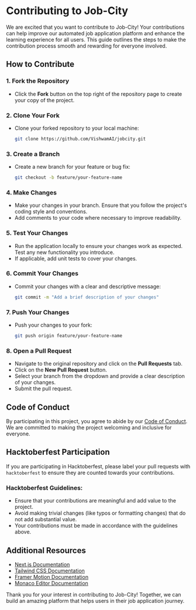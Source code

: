 # Contributing to Job-City

We are excited that you want to contribute to Job-City! Your contributions can help improve our automated job application platform and enhance the learning experience for all users. This guide outlines the steps to make the contribution process smooth and rewarding for everyone involved.

## How to Contribute

### 1. **Fork the Repository**
   - Click the **Fork** button on the top right of the repository page to create your copy of the project.

### 2. **Clone Your Fork**
   - Clone your forked repository to your local machine:

     ```bash
     git clone https://github.com/VishwamAI/jobcity.git
     ```

### 3. **Create a Branch**
   - Create a new branch for your feature or bug fix:

     ```bash
     git checkout -b feature/your-feature-name
     ```

### 4. **Make Changes**
   - Make your changes in your branch. Ensure that you follow the project's coding style and conventions.
   - Add comments to your code where necessary to improve readability.

### 5. **Test Your Changes**
   - Run the application locally to ensure your changes work as expected. Test any new functionality you introduce.
   - If applicable, add unit tests to cover your changes.

### 6. **Commit Your Changes**
   - Commit your changes with a clear and descriptive message:

     ```bash
     git commit -m "Add a brief description of your changes"
     ```

### 7. **Push Your Changes**
   - Push your changes to your fork:

     ```bash
     git push origin feature/your-feature-name
     ```

### 8. **Open a Pull Request**
   - Navigate to the original repository and click on the **Pull Requests** tab.
   - Click on the **New Pull Request** button.
   - Select your branch from the dropdown and provide a clear description of your changes.
   - Submit the pull request.

## Code of Conduct

By participating in this project, you agree to abide by our [Code of Conduct](CODE_OF_CONDUCT.md). We are committed to making the project welcoming and inclusive for everyone.

## Hacktoberfest Participation

If you are participating in Hacktoberfest, please label your pull requests with `hacktoberfest` to ensure they are counted towards your contributions. 

### Hacktoberfest Guidelines:
- Ensure that your contributions are meaningful and add value to the project.
- Avoid making trivial changes (like typos or formatting changes) that do not add substantial value.
- Your contributions must be made in accordance with the guidelines above.

## Additional Resources

- [Next.js Documentation](https://nextjs.org/docs)
- [Tailwind CSS Documentation](https://tailwindcss.com/docs)
- [Framer Motion Documentation](https://www.framer.com/docs/)
- [Monaco Editor Documentation](https://microsoft.github.io/monaco-editor/)

Thank you for your interest in contributing to Job-City! Together, we can build an amazing platform that helps users in their job application journey.
